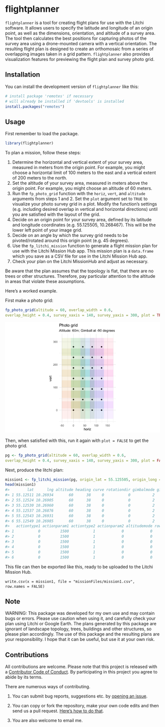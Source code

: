 
<!-- README.md is generated from README.Rmd. Please edit that file -->

# flightplanner

<!-- badges: start -->
<!-- badges: end -->

`flightplanner` is a tool for creating flight plans for use with the
Litchi software. It allows users to specify the latitude and longitude
of an origin point, as well as the dimensions, orientation, and altitude
of a survey area. The tool then calculates the best positions for
capturing photos of the survey area using a drone-mounted camera with a
vertical orientation. The resulting flight plan is designed to create an
orthomosaic from a series of overlapping images taken in a grid pattern.
`flightplanner` also provides visualization features for previewing the
flight plan and survey photo grid.

## Installation

You can install the development version of `flightplanner` like this:

``` r
# install package 'remotes' if necessary
# will already be installed if 'devtools' is installed
install.packages("remotes")
```

## Usage

First remember to load the package.

``` r
library(flightplanner)
```

To plan a mission, follow these steps:

1.  Determine the horizontal and vertical extent of your survey area,
    measured in meters from the origin point. For example, you might
    choose a horizontal limit of 100 meters to the east and a vertical
    extent of 200 meters to the north.
2.  Set the altitude of your survey area, measured in meters above the
    origin point. For example, you might choose an altitude of 60
    meters.
3.  Run the `fp_photo_grid` function with the `horiz`, `vert`, and
    `altitude` arguments from steps 1 and 2. Set the `plot` argument set
    to `TRUE` to visualize your photo survey grid in a plot. Modify the
    function’s settings (e.g. including desired overlap in vertical and
    horizontal directions) until you are satisfied with the layout of
    the grid.
4.  Decide on an origin point for your survey area, defined by its
    latitude and longitude coordinates (e.g. 55.125505, 10.268467). This
    will be the lower left point of your image grid.
5.  Decide on an angle by which the survey grid needs to be
    pivoted/rotated around this origin point (e.g. 45 degrees).
6.  Use the `fp_litchi_mission` function to generate a flight mission
    plan for use with the Litchi Mission Hub app. This mission plan is a
    `data.frame` which you save as a CSV file for use in the Litchi
    Mission Hub app.
7.  Check your plan on the Litchi MissionHub and adjust as necessary.

Be aware that the plan assumes that the topology is flat, that there are
no trees or other structures. Therefore, pay particular attention to the
altitude in areas that violate these assumptions.

Here’s a worked example.

First make a photo grid:

``` r
fp_photo_grid(altitude = 60, overlap_width = 0.6,
overlap_height = 0.4, survey_xaxis = 140, survey_yaxis = 300, plot = TRUE)
```

![](man/figures/README-photoGrid-1.png)<!-- -->

Then, when satisfied with this, run it again with `plot = FALSE` to get
the photo grid.

``` r
pg <- fp_photo_grid(altitude = 60, overlap_width = 0.6,
overlap_height = 0.4, survey_xaxis = 140, survey_yaxis = 300, plot = FALSE)
```

Next, produce the litchi plan:

``` r
mission1 <- fp_litchi_mission(pg, origin_lat = 55.125505, origin_long = 10.268467, angle = 38)
head(mission1)
#>        lat      lng altitude heading curve rotationdir gimbalmode gimbalangle
#> 1 55.12511 10.26934       60      38     0           0          2         -90
#> 2 55.12524 10.26905       60      38     0           0          2         -90
#> 3 55.12530 10.26960       60      38     0           0          2         -90
#> 4 55.12537 10.26876       60      38     0           0          2         -90
#> 5 55.12543 10.26931       60      38     0           0          2         -90
#> 6 55.12549 10.26985       60      38     0           0          2         -90
#>   actiontype1 actionparam1 actiontype2 actionparam2 altitudemode rowNumber
#> 1           0         1500           1            0            0         1
#> 2           0         1500           1            0            0         2
#> 3           0         1500           1            0            0         3
#> 4           0         1500           1            0            0         4
#> 5           0         1500           1            0            0         5
#> 6           0         1500           1            0            0         6
```

This file can then be exported like this, ready to be uploaded to the
Litchi Mission Hub.

    write.csv(x = mission1, file = "missionFiles/mission1.csv",
    row.names = FALSE)

## Note

WARNING: This package was developed for my own use and may contain bugs
or errors. Please use caution when using it, and carefully check your
plan using Litchi or Google Earth. The plans generated by this package
are ignorant of landscape topology, trees, buildings and other
structures, so please plan accordingly. The use of this package and the
resulting plans are your responsibility. I hope that it can be useful,
but use it at your own risk.

## Contributions

All contributions are welcome. Please note that this project is released
with a [Contributor Code of
Conduct](https://contributor-covenant.org/version/2/0/CODE_OF_CONDUCT.html).
By participating in this project you agree to abide by its terms.

There are numerous ways of contributing.

1.  You can submit bug reports, suggestions etc. by [opening an
    issue](https://github.com/jonesor/flightplanner/issues).

2.  You can copy or fork the repository, make your own code edits and
    then send us a pull request. [Here’s how to do
    that](https://jarv.is/notes/how-to-pull-request-fork-github/).

3.  You are also welcome to email me.
